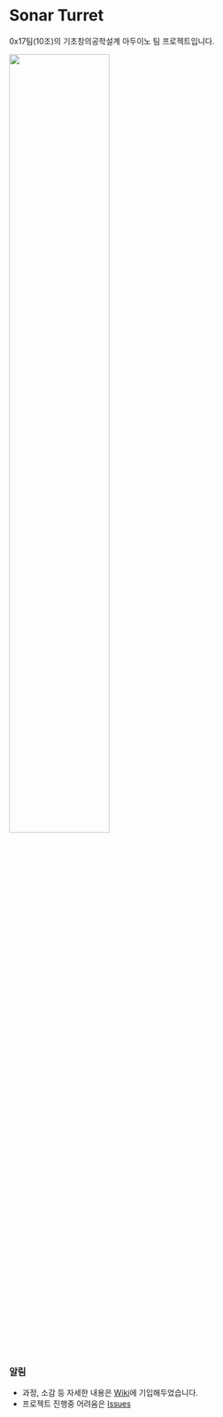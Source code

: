 # Sonar Turret
0x17팀(10조)의 기초창의공학설계 아두이노 팀 프로젝트입니다.


<img src = "https://github.com/2023-CLASS-1-Creative-ENG-Design/0x17_Sonar_Turret/assets/124416213/952de982-a956-418c-b9b4-15c374320e0a" width="60%"></img>

### 알림
* 과정, 소감 등 자세한 내용은 [Wiki](https://github.com/2023-CLASS-1-Creative-ENG-Design/0x17_Sonar_Turret/wiki)에 기입해두었습니다.  
* 프로젝트 진행중 어려움은 [Issues](https://github.com/2023-CLASS-1-Creative-ENG-Design/0x17_Sonar_Turret/issues)  



 

